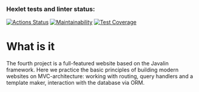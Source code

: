 ### Hexlet tests and linter status:
[![Actions Status](https://github.com/GearSL/java-project-72/workflows/hexlet-check/badge.svg)](https://github.com/GearSL/java-project-72/actions)
[![Maintainability](https://api.codeclimate.com/v1/badges/b4eef33394eadb739c92/maintainability)](https://codeclimate.com/github/GearSL/java-project-72/maintainability)
[![Test Coverage](https://api.codeclimate.com/v1/badges/b4eef33394eadb739c92/test_coverage)](https://codeclimate.com/github/GearSL/java-project-72/test_coverage)

# What is it
The fourth project is a full-featured website based on the Javalin framework. Here we practice the basic principles of building modern websites on MVC-architecture: working with routing, query handlers and a template maker, interaction with the database via ORM.